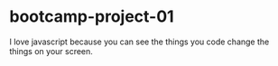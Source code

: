 # bootcamp-project-01

I love javascript because you can see the things you code change the things on your screen.